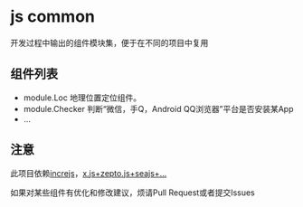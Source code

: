 ﻿js common
=========

开发过程中输出的组件模块集，便于在不同的项目中复用

组件列表
----
* module.Loc
  地理位置定位组件。
* module.Checker
  判断“微信，手Q，Android QQ浏览器”平台是否安装某App
* ...

注意
----
此项目依赖[increjs](http://github.com/aslinwang/increjs)，[x.js+zepto.js+seajs+...](https://github.com/aslinwang/_jslib_)

如果对某些组件有优化和修改建议，烦请Pull Request或者提交Issues